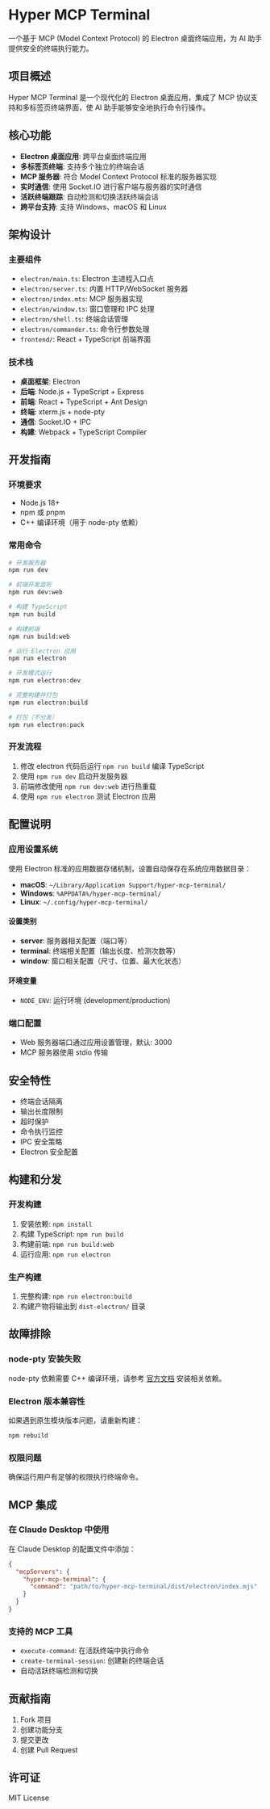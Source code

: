 # Hyper MCP Terminal

一个基于 MCP (Model Context Protocol) 的 Electron 桌面终端应用，为 AI 助手提供安全的终端执行能力。

## 项目概述

Hyper MCP Terminal 是一个现代化的 Electron 桌面应用，集成了 MCP 协议支持和多标签页终端界面，使 AI 助手能够安全地执行命令行操作。

## 核心功能

- **Electron 桌面应用**: 跨平台桌面终端应用
- **多标签页终端**: 支持多个独立的终端会话
- **MCP 服务器**: 符合 Model Context Protocol 标准的服务器实现
- **实时通信**: 使用 Socket.IO 进行客户端与服务器的实时通信
- **活跃终端跟踪**: 自动检测和切换活跃终端会话
- **跨平台支持**: 支持 Windows、macOS 和 Linux

## 架构设计

### 主要组件

- `electron/main.ts`: Electron 主进程入口点
- `electron/server.ts`: 内置 HTTP/WebSocket 服务器
- `electron/index.mts`: MCP 服务器实现
- `electron/window.ts`: 窗口管理和 IPC 处理
- `electron/shell.ts`: 终端会话管理
- `electron/commander.ts`: 命令行参数处理
- `frontend/`: React + TypeScript 前端界面

### 技术栈

- **桌面框架**: Electron
- **后端**: Node.js + TypeScript + Express
- **前端**: React + TypeScript + Ant Design
- **终端**: xterm.js + node-pty
- **通信**: Socket.IO + IPC
- **构建**: Webpack + TypeScript Compiler

## 开发指南

### 环境要求

- Node.js 18+
- npm 或 pnpm
- C++ 编译环境（用于 node-pty 依赖）

### 常用命令

```bash
# 开发服务器
npm run dev

# 前端开发监听
npm run dev:web

# 构建 TypeScript
npm run build

# 构建前端
npm run build:web

# 运行 Electron 应用
npm run electron

# 开发模式运行
npm run electron:dev

# 完整构建并打包
npm run electron:build

# 打包（不分发）
npm run electron:pack
```

### 开发流程

1. 修改 electron 代码后运行 `npm run build` 编译 TypeScript
2. 使用 `npm run dev` 启动开发服务器
3. 前端修改使用 `npm run dev:web` 进行热重载
4. 使用 `npm run electron` 测试 Electron 应用

## 配置说明

### 应用设置系统

使用 Electron 标准的应用数据存储机制，设置自动保存在系统应用数据目录：
- **macOS**: `~/Library/Application Support/hyper-mcp-terminal/`
- **Windows**: `%APPDATA%/hyper-mcp-terminal/`  
- **Linux**: `~/.config/hyper-mcp-terminal/`

#### 设置类别

- **server**: 服务器相关配置（端口等）
- **terminal**: 终端相关配置（输出长度、检测次数等）
- **window**: 窗口相关配置（尺寸、位置、最大化状态）

#### 环境变量

- `NODE_ENV`: 运行环境 (development/production)

### 端口配置

- Web 服务器端口通过应用设置管理，默认: 3000
- MCP 服务器使用 stdio 传输

## 安全特性

- 终端会话隔离
- 输出长度限制
- 超时保护
- 命令执行监控
- IPC 安全策略
- Electron 安全配置

## 构建和分发

### 开发构建

1. 安装依赖: `npm install`
2. 构建 TypeScript: `npm run build`
3. 构建前端: `npm run build:web`
4. 运行应用: `npm run electron`

### 生产构建

1. 完整构建: `npm run electron:build`
2. 构建产物将输出到 `dist-electron/` 目录

## 故障排除

### node-pty 安装失败

node-pty 依赖需要 C++ 编译环境，请参考 [官方文档](https://github.com/microsoft/node-pty#dependencies) 安装相关依赖。

### Electron 版本兼容性

如果遇到原生模块版本问题，请重新构建：

```bash
npm rebuild
```

### 权限问题

确保运行用户有足够的权限执行终端命令。

## MCP 集成

### 在 Claude Desktop 中使用

在 Claude Desktop 的配置文件中添加：

```json
{
  "mcpServers": {
    "hyper-mcp-terminal": {
      "command": "path/to/hyper-mcp-terminal/dist/electron/index.mjs"
    }
  }
}
```

### 支持的 MCP 工具

- `execute-command`: 在活跃终端中执行命令
- `create-terminal-session`: 创建新的终端会话
- 自动活跃终端检测和切换

## 贡献指南

1. Fork 项目
2. 创建功能分支
3. 提交更改
4. 创建 Pull Request

## 许可证

MIT License
